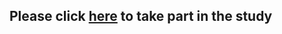 

## Please click [here](http://spellout.net/ibexexps/hiroki/2019_FQ_obj_ex1/server.py?withsquare=2) to take part in the study
